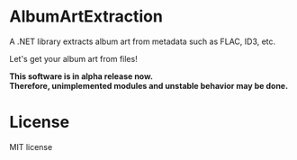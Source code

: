 # AlbumArtExtraction
A .NET library extracts album art from metadata such as FLAC, ID3, etc.

Let's get your album art from files!  

**This software is in alpha release now.**  
**Therefore, unimplemented modules and unstable behavior may be done.**

# License
MIT license
